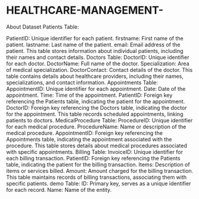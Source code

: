 # HEALTHCARE-MANAGEMENT-
About Dataset
Patients Table:

PatientID: Unique identifier for each patient.
firstname: First name of the patient.
lastname: Last name of the patient.
email: Email address of the patient.
This table stores information about individual patients, including their names and contact details.
Doctors Table:
DoctorID: Unique identifier for each doctor.
DoctorName: Full name of the doctor.
Specialization: Area of medical specialization.
DoctorContact: Contact details of the doctor.
This table contains details about healthcare providers, including their names, specializations, and contact information.
Appointments Table:
AppointmentID: Unique identifier for each appointment.
Date: Date of the appointment.
Time: Time of the appointment.
PatientID: Foreign key referencing the Patients table, indicating the patient for the appointment.
DoctorID: Foreign key referencing the Doctors table, indicating the doctor for the appointment.
This table records scheduled appointments, linking patients to doctors.
MedicalProcedure Table:
ProcedureID: Unique identifier for each medical procedure.
ProcedureName: Name or description of the medical procedure.
AppointmentID: Foreign key referencing the Appointments table, indicating the appointment associated with the procedure.
This table stores details about medical procedures associated with specific appointments.
Billing Table:
InvoiceID: Unique identifier for each billing transaction.
PatientID: Foreign key referencing the Patients table, indicating the patient for the billing transaction.
Items: Description of items or services billed.
Amount: Amount charged for the billing transaction.
This table maintains records of billing transactions, associating them with specific patients.
demo Table:
ID: Primary key, serves as a unique identifier for each record.
Name: Name of the entity.

